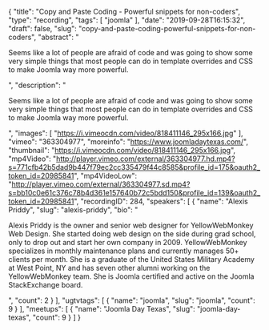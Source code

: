 {
  "title": "Copy and Paste Coding - Powerful snippets for non-coders",
  "type": "recording",
  "tags": [
    "joomla"
  ],
  "date": "2019-09-28T16:15:32",
  "draft": false,
  "slug": "copy-and-paste-coding-powerful-snippets-for-non-coders",
  "abstract": "<p>Seems like a lot of people are afraid of code and was going to show some very simple things that most people can do in template overrides and CSS to make Joomla way more powerful.</p>",
  "description": "<p>Seems like a lot of people are afraid of code and was going to show some very simple things that most people can do in template overrides and CSS to make Joomla way more powerful.</p>",
  "images": [
    "https://i.vimeocdn.com/video/818411146_295x166.jpg"
  ],
  "vimeo": "363304977",
  "moreinfo": "https://www.joomladaytexas.com/",
  "thumbnail": "https://i.vimeocdn.com/video/818411146_295x166.jpg",
  "mp4Video": "http://player.vimeo.com/external/363304977.hd.mp4?s=771cfb42b5dad9b447f79ec2cc335479f44c8585&profile_id=175&oauth2_token_id=20985841",
  "mp4VideoLow": "http://player.vimeo.com/external/363304977.sd.mp4?s=bb10c0e61c376c78b4d361e157640b72c5bdd150&profile_id=139&oauth2_token_id=20985841",
  "recordingID": 284,
  "speakers": [
    {
      "name": "Alexis Priddy",
      "slug": "alexis-priddy",
      "bio": "<p>Alexis Priddy is the owner and senior web designer for YellowWebMonkey Web Design. She started doing web design on the side during grad school, only to drop out and start her own company in 2009. YellowWebMonkey specializes in monthly maintenance plans and currently manages 50+ clients per month. She is a graduate of the United States Military Academy at West Point, NY and has seven other alumni working on the YellowWebMonkey team. She is Joomla certified and active on the Joomla StackExchange board.</p>",
      "count": 2
    }
  ],
  "ugtvtags": [
    {
      "name": "joomla",
      "slug": "joomla",
      "count": 9
    }
  ],
  "meetups": [
    {
      "name": "Joomla Day Texas",
      "slug": "joomla-day-texas",
      "count": 9
    }
  ]
}